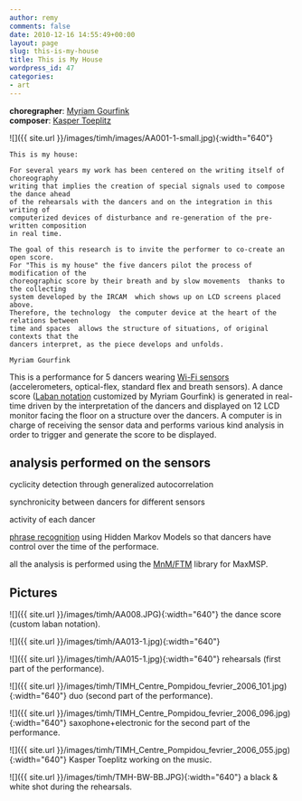 ```yaml
---
author: remy
comments: false
date: 2010-12-16 14:55:49+00:00
layout: page
slug: this-is-my-house
title: This is My House
wordpress_id: 47
categories:
- art
---
```


**choregrapher**: [Myriam Gourfink](http://www.myriam-gourfink.com/)<br/>
**composer**: [Kasper Toeplitz](http://www.sleazeart.com/)

![]({{ site.url }}/images/timh/images/AA001-1-small.jpg){:width="640"}


    This is my house: 

    For several years my work has been centered on the writing itself of choreography  
    writing that implies the creation of special signals used to compose the dance ahead 
    of the rehearsals with the dancers and on the integration in this writing of 
    computerized devices of disturbance and re-generation of the pre-written composition 
    in real time. 

    The goal of this research is to invite the performer to co-create an open score. 
    For "This is my house" the five dancers pilot the process of modification of the 
    choreographic score by their breath and by slow movements  thanks to the collecting 
    system developed by the IRCAM  which shows up on LCD screens placed above. 
    Therefore, the technology  the computer device at the heart of the relations between 
    time and spaces  allows the structure of situations, of original contexts that the 
    dancers interpret, as the piece develops and unfolds. 

    Myriam Gourfink


This is a performance for 5 dancers wearing [Wi-Fi sensors](http://recherche.ircam.fr/equipes/temps-reel/movement/flety/static.php?page=static050309-144808) (accelerometers, optical-flex, standard flex and breath sensors). A dance score ([Laban notation](http://notation.free.fr/) customized by Myriam Gourfink) is generated in real-time driven by the interpretation of the dancers and displayed on 12 LCD monitor facing the floor on a structure over the dancers. A computer is in charge of receiving the sensor data and performs various kind analysis in order to trigger and generate the score to be displayed.


## analysis performed on the sensors


cyclicity detection through generalized autocorrelation

synchronicity between dancers for different sensors

activity of each dancer

[phrase recognition](http://recherche.ircam.fr/equipes/temps-reel/movement/muller/static.php?page=static041126-184936) using Hidden Markov Models so that dancers have control over the time of the performace.

all the analysis is performed using the [MnM/FTM](http://recherche.ircam.fr/equipes/temps-reel/ftm/mnm.html) library for MaxMSP.



## Pictures


![]({{ site.url }}/images/timh/AA008.JPG){:width="640"}
the dance score (custom laban notation).

![]({{ site.url }}/images/timh/AA013-1.jpg){:width="640"}

![]({{ site.url }}/images/timh/AA015-1.jpg){:width="640"}
rehearsals (first part of the performance).

![]({{ site.url }}/images/timh/TIMH_Centre_Pompidou_fevrier_2006_101.jpg){:width="640"}
duo (second part of the performance).

![]({{ site.url }}/images/timh/TIMH_Centre_Pompidou_fevrier_2006_096.jpg){:width="640"}
saxophone+electronic for the second part of the performance.

![]({{ site.url }}/images/timh/TIMH_Centre_Pompidou_fevrier_2006_055.jpg){:width="640"}
Kasper Toeplitz working on the music.

![]({{ site.url }}/images/timh/TMH-BW-BB.JPG){:width="640"}
a black & white shot during the rehearsals.
